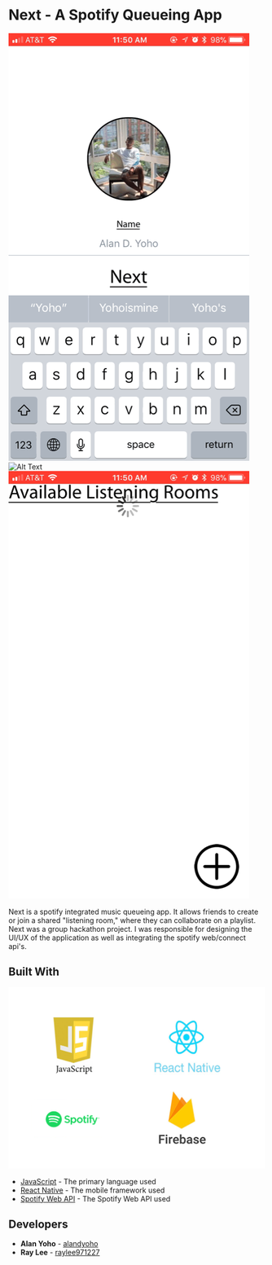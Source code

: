
# Next - A Spotify Queueing App
![Alt Text](https://github.com/Next-b/next/blob/master/src/components/public/createProfile.GIF)
![Alt Text](https://github.com/Next-b/next/blob/master/src/components/public/addSong.GIF)
![Alt Text](https://github.com/Next-b/next/blob/master/src/components/public/listeningRoom.GIF)

Next is a spotify integrated music queueing app. It allows friends to create or join a shared "listening room," where they can collaborate on a playlist. Next was a group hackathon project. I was responsible for designing the UI/UX of the application as well as integrating the spotify web/connect api's.

## Built With
![Alt Text](https://github.com/Next-b/next/blob/master/src/components/public/nextStack.png)

* [JavaScript](https://www.javascript.com) - The primary language used
* [React Native](https://facebook.github.io/react-native/) - The mobile framework used
* [Spotify Web API](https://developer.spotify.com/documentation/web-api/) - The Spotify Web API used

## Developers
* **Alan Yoho** - [alandyoho](https://github.com/alandyoho)
* **Ray Lee** - [raylee971227](https://github.com/raylee971227)
